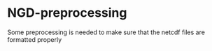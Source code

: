 # NGD-preprocessing
Some preprocessing is needed to make sure that the netcdf files are formatted properly 
